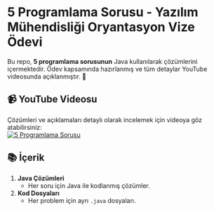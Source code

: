 # 5 Programlama Sorusu - Yazılım Mühendisliği Oryantasyon Vize Ödevi

Bu repo, **5 programlama sorusunun** Java kullanılarak çözümlerini içermektedir. Ödev kapsamında hazırlanmış ve tüm detaylar YouTube videosunda açıklanmıştır. 🚀  

## 📹 YouTube Videosu  
Çözümleri ve açıklamaları detaylı olarak incelemek için videoya göz atabilirsiniz:  
[![5 Programlama Sorusu](https://upload.wikimedia.org/wikipedia/commons/thumb/9/90/Logo_of_YouTube_%282013-2015%29.svg/320px-Logo_of_YouTube_%282013-2015%29.svg.png)](https://youtu.be/j2-QYrcFp40?si=3q7bKGhmg1u0fMKU)  

## 📚 İçerik  
1. **Java Çözümleri**  
   - Her soru için Java ile kodlanmış çözümler.  
2. **Kod Dosyaları**  
   - Her problem için ayrı `.java` dosyaları.  
